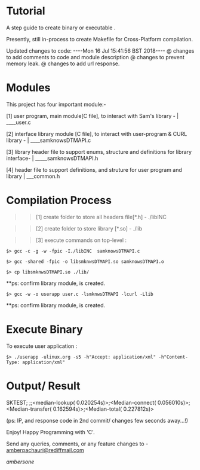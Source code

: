Tutorial
===========
A step guide to create binary or executable .

Presently, still in-process to create Makefile for Cross-Platform compilation.

Updated changes to code: 
----Mon 16 Jul 15:41:56 BST 2018----
@ changes to add comments to code and module description
@ changes to prevent memory leak. 
@ changes to add url response.




Modules 
===============

This project has four important module:-

[1] user program, main module[C file], to interact with Sam's library - 
      	|
	____user.c 

[2] interface library module [C file], to interact with user-program & CURL library - 
	|
	____samknowsDTMAPI.c

[3] library header file to support enums, structure and definitions for library interface- 
	|
	_____samknowsDTMAPI.h

[4] header file to support definitions, and struture for user program and library 
	|
	___common.h


Compilation Process
=====================

>> [1] create folder to store all headers file[*.h]  - ./libINC

>> [2] create folder to store library [*.so] - ./lib

>> [3] execute commands on top-level :

	$> gcc -c -g -w -fpic -I./libINC  samknowsDTMAPI.c
            
	$> gcc -shared -fpic -o libsmknwsDTMAPI.so samknowsDTMAPI.o   

	$> cp libsmknwsDTMAPI.so ./lib/

**ps: confirm library module, is created.

	$> gcc -w -o userapp user.c -lsmknwsDTMAPI -lcurl -Llib
**ps: confirm library module, is created.


Execute Binary
=================
To execute user application :

	$> ./userapp -ulinux.org -s5 -h"Accept: application/xml" -h"Content-Type: application/xml"


Output/ Result
================


SKTEST; <IP server>;<response code>;<median-lookup( 0.020254s)>;<Median-connect( 0.056010s)>;<Median-transfer( 0.162594s)>;<Median-total( 0.227812s)>

(ps: IP, and response code in 2nd commit/ changes few seconds away...!)


Enjoy!
Happy Programming with 'C'.

Send any queries, comments, or any feature changes to - amberpachauri@rediffmail.com

<html><i>ambersone</i></html>
